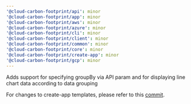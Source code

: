 ```yaml
---
'@cloud-carbon-footprint/api': minor
'@cloud-carbon-footprint/app': minor
'@cloud-carbon-footprint/aws': minor
'@cloud-carbon-footprint/azure': minor
'@cloud-carbon-footprint/cli': minor
'@cloud-carbon-footprint/client': minor
'@cloud-carbon-footprint/common': minor
'@cloud-carbon-footprint/core': minor
'@cloud-carbon-footprint/create-app': minor
'@cloud-carbon-footprint/gcp': minor
---
```


Adds support for specifying groupBy via API param and for displaying line chart data according to data grouping

For changes to create-app templates, please refer to this [commit](https://github.com/cloud-carbon-footprint/cloud-carbon-footprint/commit/8743e9a36f005716095300b7a1f331b4ffaa8100).
